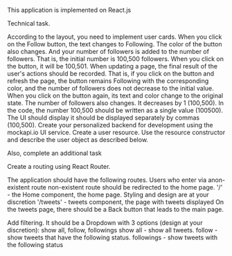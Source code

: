This application is implemented on React.js

Technical task.

According to the layout, you need to implement user cards. When you click on the
Follow button, the text changes to Following. The color of the button also
changes. And your number of followers is added to the number of followers. That
is, the initial number is 100,500 followers. When you click on the button, it
will be 100,501. When updating a page, the final result of the user's actions
should be recorded. That is, if you click on the button and refresh the page,
the button remains Following with the corresponding color, and the number of
followers does not decrease to the initial value. When you click on the button
again, its text and color change to the original state. The number of followers
also changes. It decreases by 1 (100,500). In the code, the number 100,500
should be written as a single value (100500). The UI should display it should be
displayed separately by commas (100,500). Create your personalized backend for
development using the mockapi.io UI service. Create a user resource. Use the
resource constructor and describe the user object as described below.

Also, complete an additional task

Create a routing using React Router.

The application should have the following routes. Users who enter via
anon-existent route non-existent route should be redirected to the home page.
'/' - the Home component, the home page. Styling and design are at your
discretion '/tweets' - tweets component, the page with tweets displayed On the
tweets page, there should be a Back button that leads to the main page.

Add filtering. It should be a Dropdown with 3 options (design at your
discretion): show all, follow, followings show all - show all tweets. follow -
show tweets that have the following status. followings - show tweets with the
following status
